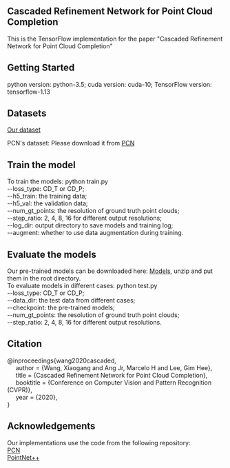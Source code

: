 ## Cascaded Refinement Network for Point Cloud Completion

This is the TensorFlow implementation for the paper "Cascaded Refinement Network for Point Cloud Completion"

## Getting Started
python version: python-3.5;  cuda version: cuda-10;  TensorFlow version: tensorflow-1.13

## Datasets
[Our dataset](https://drive.google.com/file/d/1MzVZLhXOgfaLZjn1jDrwuiCB-XCfaB-w/view?usp=sharing)

PCN's dataset: Please download it from [PCN](https://github.com/wentaoyuan/pcn)
    
## Train the model
To train the models: python train.py  
    --loss_type: CD_T or CD_P;  
    --h5_train: the training data;  
    --h5_val: the validation data;  
    --num_gt_points: the resolution of ground truth point clouds;  
    --step_ratio: 2, 4, 8, 16 for different output resolutions;   
    --log_dir: output directory to save models and training log;   
    --augment: whether to use data augmentation during training.
    

## Evaluate the models
Our pre-trained models can be downloaded here: [Models](https://drive.google.com/file/d/1egNorG-u98SWUueBsZquw02l4cHU8xBD/view?usp=sharing), unzip and put them in the root directory.  
To evaluate models in different cases: python test.py  
    --loss_type: CD_T or CD_P;  
    --data_dir: the test data from different cases;   
    --checkpoint: the pre-trained models;   
    --num_gt_points: the resolution of ground truth point clouds;    
    --step_ratio: 2, 4, 8, 16 for different output resolutions.
    
## Citation
@inproceedings{wang2020cascaded,  
&nbsp;&nbsp;&nbsp;&nbsp;      author    = {Wang, Xiaogang and Ang Jr, Marcelo H and Lee, Gim Hee},  
&nbsp;&nbsp;&nbsp;&nbsp;      title     = {Cascaded Refinement Network for Point Cloud Completion},  
&nbsp;&nbsp;&nbsp;&nbsp;      booktitle = {Conference on Computer Vision and Pattern Recognition (CVPR)},  
&nbsp;&nbsp;&nbsp;&nbsp;      year      = {2020},  
}

## Acknowledgements 
Our implementations use the code from the following repository:  
[PCN](https://github.com/wentaoyuan/pcn)        
[PointNet++](https://github.com/charlesq34/pointnet2)
